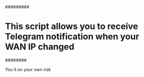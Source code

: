 #########
# This script allows you to receive Telegram notification when your WAN IP changed
########

You it on your own risk
